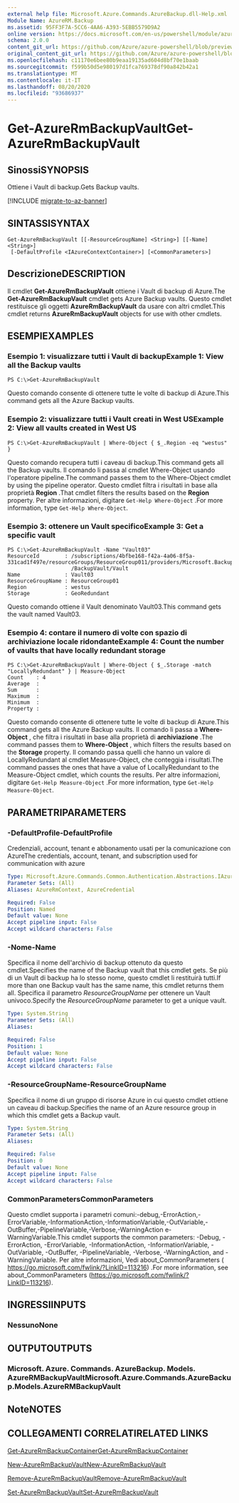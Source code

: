 ```yaml
---
external help file: Microsoft.Azure.Commands.AzureBackup.dll-Help.xml
Module Name: AzureRM.Backup
ms.assetid: 95FF3F7A-5CC6-4AA6-A393-5EBB5579D9A2
online version: https://docs.microsoft.com/en-us/powershell/module/azurerm.backup/get-azurermbackupvault
schema: 2.0.0
content_git_url: https://github.com/Azure/azure-powershell/blob/preview/src/ResourceManager/AzureBackup/Commands.AzureBackup/help/Get-AzureRmBackupVault.md
original_content_git_url: https://github.com/Azure/azure-powershell/blob/preview/src/ResourceManager/AzureBackup/Commands.AzureBackup/help/Get-AzureRmBackupVault.md
ms.openlocfilehash: c11170e6bee80b9eaa19135ad604d8bf70e1baab
ms.sourcegitcommit: f599b50d5e980197d1fca769378df90a842b42a1
ms.translationtype: MT
ms.contentlocale: it-IT
ms.lasthandoff: 08/20/2020
ms.locfileid: "93686937"
---
```

# <span data-ttu-id="b3424-101">Get-AzureRmBackupVault</span><span class="sxs-lookup"><span data-stu-id="b3424-101">Get-AzureRmBackupVault</span></span>

## <span data-ttu-id="b3424-102">Sinossi</span><span class="sxs-lookup"><span data-stu-id="b3424-102">SYNOPSIS</span></span>
<span data-ttu-id="b3424-103">Ottiene i Vault di backup.</span><span class="sxs-lookup"><span data-stu-id="b3424-103">Gets Backup vaults.</span></span>

[!INCLUDE [migrate-to-az-banner](../../includes/migrate-to-az-banner.md)]

## <span data-ttu-id="b3424-104">SINTASSI</span><span class="sxs-lookup"><span data-stu-id="b3424-104">SYNTAX</span></span>

```
Get-AzureRmBackupVault [[-ResourceGroupName] <String>] [[-Name] <String>]
 [-DefaultProfile <IAzureContextContainer>] [<CommonParameters>]
```

## <span data-ttu-id="b3424-105">Descrizione</span><span class="sxs-lookup"><span data-stu-id="b3424-105">DESCRIPTION</span></span>
<span data-ttu-id="b3424-106">Il cmdlet **Get-AzureRmBackupVault** ottiene i Vault di backup di Azure.</span><span class="sxs-lookup"><span data-stu-id="b3424-106">The **Get-AzureRmBackupVault** cmdlet gets Azure Backup vaults.</span></span>
<span data-ttu-id="b3424-107">Questo cmdlet restituisce gli oggetti **AzureRmBackupVault** da usare con altri cmdlet.</span><span class="sxs-lookup"><span data-stu-id="b3424-107">This cmdlet returns **AzureRmBackupVault** objects for use with other cmdlets.</span></span>

## <span data-ttu-id="b3424-108">ESEMPI</span><span class="sxs-lookup"><span data-stu-id="b3424-108">EXAMPLES</span></span>

### <span data-ttu-id="b3424-109">Esempio 1: visualizzare tutti i Vault di backup</span><span class="sxs-lookup"><span data-stu-id="b3424-109">Example 1: View all the Backup vaults</span></span>
```
PS C:\>Get-AzureRmBackupVault
```

<span data-ttu-id="b3424-110">Questo comando consente di ottenere tutte le volte di backup di Azure.</span><span class="sxs-lookup"><span data-stu-id="b3424-110">This command gets all the Azure Backup vaults.</span></span>

### <span data-ttu-id="b3424-111">Esempio 2: visualizzare tutti i Vault creati in West US</span><span class="sxs-lookup"><span data-stu-id="b3424-111">Example 2: View all vaults created in West US</span></span>
```
PS C:\>Get-AzureRmBackupVault | Where-Object { $_.Region -eq "westus" }
```

<span data-ttu-id="b3424-112">Questo comando recupera tutti i caveau di backup.</span><span class="sxs-lookup"><span data-stu-id="b3424-112">This command gets all the Backup vaults.</span></span>
<span data-ttu-id="b3424-113">Il comando li passa al cmdlet Where-Object usando l'operatore pipeline.</span><span class="sxs-lookup"><span data-stu-id="b3424-113">The command passes them to the Where-Object cmdlet by using the pipeline operator.</span></span>
<span data-ttu-id="b3424-114">Questo cmdlet filtra i risultati in base alla proprietà **Region** .</span><span class="sxs-lookup"><span data-stu-id="b3424-114">That cmdlet filters the results based on the **Region** property.</span></span>
<span data-ttu-id="b3424-115">Per altre informazioni, digitare `Get-Help Where-Object` .</span><span class="sxs-lookup"><span data-stu-id="b3424-115">For more information, type `Get-Help Where-Object`.</span></span>

### <span data-ttu-id="b3424-116">Esempio 3: ottenere un Vault specifico</span><span class="sxs-lookup"><span data-stu-id="b3424-116">Example 3: Get a specific vault</span></span>
```
PS C:\>Get-AzureRmBackupVault -Name "Vault03"
ResourceId        : /subscriptions/4bfbe168-f42a-4a06-8f5a-331cad1f497e/resourceGroups/ResourceGroup011/providers/Microsoft.Backup
                    /BackupVault/Vault
Name              : Vault03
ResourceGroupName : ResourceGroup01
Region            : westus
Storage           : GeoRedundant
```

<span data-ttu-id="b3424-117">Questo comando ottiene il Vault denominato Vault03.</span><span class="sxs-lookup"><span data-stu-id="b3424-117">This command gets the vault named Vault03.</span></span>

### <span data-ttu-id="b3424-118">Esempio 4: contare il numero di volte con spazio di archiviazione locale ridondante</span><span class="sxs-lookup"><span data-stu-id="b3424-118">Example 4: Count the number of vaults that have locally redundant storage</span></span>
```
PS C:\>Get-AzureRmBackupVault | Where-Object { $_.Storage -match "LocallyRedundant" } | Measure-Object
Count    : 4
Average  : 
Sum      : 
Maximum  : 
Minimum  : 
Property :
```

<span data-ttu-id="b3424-119">Questo comando consente di ottenere tutte le volte di backup di Azure.</span><span class="sxs-lookup"><span data-stu-id="b3424-119">This command gets all the Azure Backup vaults.</span></span>
<span data-ttu-id="b3424-120">Il comando li passa a **Where-Object** , che filtra i risultati in base alla proprietà di **archiviazione** .</span><span class="sxs-lookup"><span data-stu-id="b3424-120">The command passes them to **Where-Object** , which filters the results based on the **Storage** property.</span></span>
<span data-ttu-id="b3424-121">Il comando passa quelli che hanno un valore di LocallyRedundant al cmdlet Measure-Object, che conteggia i risultati.</span><span class="sxs-lookup"><span data-stu-id="b3424-121">The command passes the ones that have a value of LocallyRedundant to the Measure-Object cmdlet, which counts the results.</span></span>
<span data-ttu-id="b3424-122">Per altre informazioni, digitare `Get-Help Measure-Object` .</span><span class="sxs-lookup"><span data-stu-id="b3424-122">For more information, type `Get-Help Measure-Object`.</span></span>

## <span data-ttu-id="b3424-123">PARAMETRI</span><span class="sxs-lookup"><span data-stu-id="b3424-123">PARAMETERS</span></span>

### <span data-ttu-id="b3424-124">-DefaultProfile</span><span class="sxs-lookup"><span data-stu-id="b3424-124">-DefaultProfile</span></span>
<span data-ttu-id="b3424-125">Credenziali, account, tenant e abbonamento usati per la comunicazione con Azure</span><span class="sxs-lookup"><span data-stu-id="b3424-125">The credentials, account, tenant, and subscription used for communication with azure</span></span>

```yaml
Type: Microsoft.Azure.Commands.Common.Authentication.Abstractions.IAzureContextContainer
Parameter Sets: (All)
Aliases: AzureRmContext, AzureCredential

Required: False
Position: Named
Default value: None
Accept pipeline input: False
Accept wildcard characters: False
```

### <span data-ttu-id="b3424-126">-Nome</span><span class="sxs-lookup"><span data-stu-id="b3424-126">-Name</span></span>
<span data-ttu-id="b3424-127">Specifica il nome dell'archivio di backup ottenuto da questo cmdlet.</span><span class="sxs-lookup"><span data-stu-id="b3424-127">Specifies the name of the Backup vault that this cmdlet gets.</span></span>
<span data-ttu-id="b3424-128">Se più di un Vault di backup ha lo stesso nome, questo cmdlet li restituirà tutti.</span><span class="sxs-lookup"><span data-stu-id="b3424-128">If more than one Backup vault has the same name, this cmdlet returns them all.</span></span>
<span data-ttu-id="b3424-129">Specifica il parametro *ResourceGroupName* per ottenere un Vault univoco.</span><span class="sxs-lookup"><span data-stu-id="b3424-129">Specify the *ResourceGroupName* parameter to get a unique vault.</span></span>

```yaml
Type: System.String
Parameter Sets: (All)
Aliases:

Required: False
Position: 1
Default value: None
Accept pipeline input: False
Accept wildcard characters: False
```

### <span data-ttu-id="b3424-130">-ResourceGroupName</span><span class="sxs-lookup"><span data-stu-id="b3424-130">-ResourceGroupName</span></span>
<span data-ttu-id="b3424-131">Specifica il nome di un gruppo di risorse Azure in cui questo cmdlet ottiene un caveau di backup.</span><span class="sxs-lookup"><span data-stu-id="b3424-131">Specifies the name of an Azure resource group in which this cmdlet gets a Backup vault.</span></span>

```yaml
Type: System.String
Parameter Sets: (All)
Aliases:

Required: False
Position: 0
Default value: None
Accept pipeline input: False
Accept wildcard characters: False
```

### <span data-ttu-id="b3424-132">CommonParameters</span><span class="sxs-lookup"><span data-stu-id="b3424-132">CommonParameters</span></span>
<span data-ttu-id="b3424-133">Questo cmdlet supporta i parametri comuni:-debug,-ErrorAction,-ErrorVariable,-InformationAction,-InformationVariable,-OutVariable,-OutBuffer,-PipelineVariable,-Verbose,-WarningAction e-WarningVariable.</span><span class="sxs-lookup"><span data-stu-id="b3424-133">This cmdlet supports the common parameters: -Debug, -ErrorAction, -ErrorVariable, -InformationAction, -InformationVariable, -OutVariable, -OutBuffer, -PipelineVariable, -Verbose, -WarningAction, and -WarningVariable.</span></span> <span data-ttu-id="b3424-134">Per altre informazioni, Vedi about_CommonParameters ( https://go.microsoft.com/fwlink/?LinkID=113216) .</span><span class="sxs-lookup"><span data-stu-id="b3424-134">For more information, see about_CommonParameters (https://go.microsoft.com/fwlink/?LinkID=113216).</span></span>

## <span data-ttu-id="b3424-135">INGRESSI</span><span class="sxs-lookup"><span data-stu-id="b3424-135">INPUTS</span></span>

### <span data-ttu-id="b3424-136">Nessuno</span><span class="sxs-lookup"><span data-stu-id="b3424-136">None</span></span>

## <span data-ttu-id="b3424-137">OUTPUT</span><span class="sxs-lookup"><span data-stu-id="b3424-137">OUTPUTS</span></span>

### <span data-ttu-id="b3424-138">Microsoft. Azure. Commands. AzureBackup. Models. AzureRMBackupVault</span><span class="sxs-lookup"><span data-stu-id="b3424-138">Microsoft.Azure.Commands.AzureBackup.Models.AzureRMBackupVault</span></span>

## <span data-ttu-id="b3424-139">Note</span><span class="sxs-lookup"><span data-stu-id="b3424-139">NOTES</span></span>

## <span data-ttu-id="b3424-140">COLLEGAMENTI CORRELATI</span><span class="sxs-lookup"><span data-stu-id="b3424-140">RELATED LINKS</span></span>

[<span data-ttu-id="b3424-141">Get-AzureRmBackupContainer</span><span class="sxs-lookup"><span data-stu-id="b3424-141">Get-AzureRmBackupContainer</span></span>](./Get-AzureRmBackupContainer.md)

[<span data-ttu-id="b3424-142">New-AzureRmBackupVault</span><span class="sxs-lookup"><span data-stu-id="b3424-142">New-AzureRmBackupVault</span></span>](./New-AzureRmBackupVault.md)

[<span data-ttu-id="b3424-143">Remove-AzureRmBackupVault</span><span class="sxs-lookup"><span data-stu-id="b3424-143">Remove-AzureRmBackupVault</span></span>](./Remove-AzureRmBackupVault.md)

[<span data-ttu-id="b3424-144">Set-AzureRmBackupVault</span><span class="sxs-lookup"><span data-stu-id="b3424-144">Set-AzureRmBackupVault</span></span>](./Set-AzureRmBackupVault.md)


